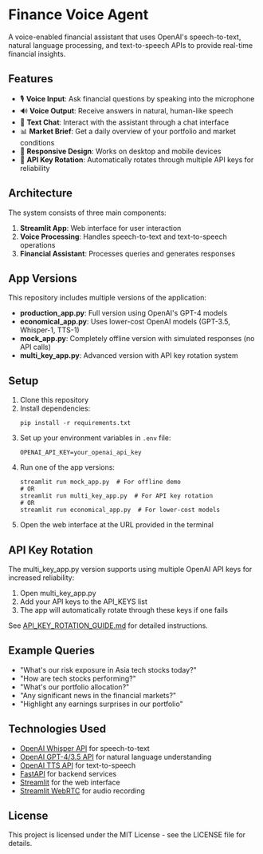 # Finance Voice Agent

A voice-enabled financial assistant that uses OpenAI's speech-to-text, natural language processing, and text-to-speech APIs to provide real-time financial insights.

## Features

- 🎙️ **Voice Input**: Ask financial questions by speaking into the microphone
- 🔊 **Voice Output**: Receive answers in natural, human-like speech
- 💬 **Text Chat**: Interact with the assistant through a chat interface
- 📊 **Market Brief**: Get a daily overview of your portfolio and market conditions
- 📱 **Responsive Design**: Works on desktop and mobile devices
- 🔄 **API Key Rotation**: Automatically rotates through multiple API keys for reliability

## Architecture

The system consists of three main components:

1. **Streamlit App**: Web interface for user interaction
2. **Voice Processing**: Handles speech-to-text and text-to-speech operations
3. **Financial Assistant**: Processes queries and generates responses

## App Versions

This repository includes multiple versions of the application:

- **production_app.py**: Full version using OpenAI's GPT-4 models
- **economical_app.py**: Uses lower-cost OpenAI models (GPT-3.5, Whisper-1, TTS-1)
- **mock_app.py**: Completely offline version with simulated responses (no API calls)
- **multi_key_app.py**: Advanced version with API key rotation system

## Setup

1. Clone this repository
2. Install dependencies:
   ```
   pip install -r requirements.txt
   ```
3. Set up your environment variables in `.env` file:
   ```
   OPENAI_API_KEY=your_openai_api_key
   ```
4. Run one of the app versions:
   ```
   streamlit run mock_app.py  # For offline demo
   # OR
   streamlit run multi_key_app.py  # For API key rotation
   # OR
   streamlit run economical_app.py  # For lower-cost models
   ```
5. Open the web interface at the URL provided in the terminal

## API Key Rotation

The multi_key_app.py version supports using multiple OpenAI API keys for increased reliability:

1. Open multi_key_app.py
2. Add your API keys to the API_KEYS list
3. The app will automatically rotate through these keys if one fails

See [API_KEY_ROTATION_GUIDE.md](API_KEY_ROTATION_GUIDE.md) for detailed instructions.

## Example Queries

- "What's our risk exposure in Asia tech stocks today?"
- "How are tech stocks performing?"
- "What's our portfolio allocation?"
- "Any significant news in the financial markets?"
- "Highlight any earnings surprises in our portfolio"

## Technologies Used

- [OpenAI Whisper API](https://platform.openai.com/docs/api-reference/audio/createTranscription) for speech-to-text
- [OpenAI GPT-4/3.5 API](https://platform.openai.com/docs/models/gpt-4) for natural language understanding
- [OpenAI TTS API](https://platform.openai.com/docs/api-reference/audio/createSpeech) for text-to-speech
- [FastAPI](https://fastapi.tiangolo.com/) for backend services
- [Streamlit](https://streamlit.io/) for the web interface
- [Streamlit WebRTC](https://github.com/whitphx/streamlit-webrtc) for audio recording

## License

This project is licensed under the MIT License - see the LICENSE file for details.
